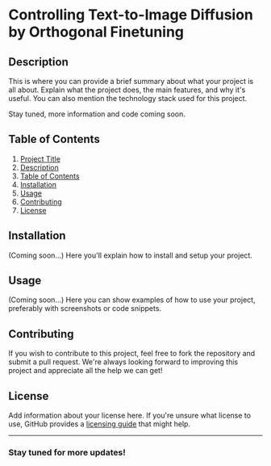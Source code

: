 # Controlling Text-to-Image Diffusion by Orthogonal Finetuning

## Description

This is where you can provide a brief summary about what your project is all about. Explain what the project does, the main features, and why it's useful. You can also mention the technology stack used for this project.

Stay tuned, more information and code coming soon.

## Table of Contents

1. [Project Title](#project-title)
2. [Description](#description)
3. [Table of Contents](#table-of-contents)
4. [Installation](#installation)
5. [Usage](#usage)
6. [Contributing](#contributing)
7. [License](#license)

## Installation

(Coming soon...) Here you'll explain how to install and setup your project.

## Usage 

(Coming soon...) Here you can show examples of how to use your project, preferably with screenshots or code snippets.

## Contributing

If you wish to contribute to this project, feel free to fork the repository and submit a pull request. We're always looking forward to improving this project and appreciate all the help we can get!

## License

Add information about your license here. If you're unsure what license to use, GitHub provides a [licensing guide](https://docs.github.com/en/github/creating-cloning-and-archiving-repositories/licensing-a-repository) that might help.

---

### Stay tuned for more updates!
